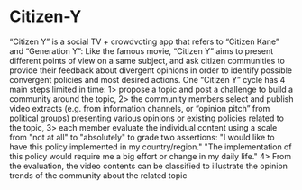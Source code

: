 # Citizen-Y

“Citizen Y” is a social TV + crowdvoting app that refers to “Citizen Kane” and “Generation Y”: Like the famous movie, “Citizen Y” aims to present different points of view on a same subject, and ask citizen communities to provide their feedback about divergent opinions in order to identify possible convergent policies and most desired actions. One “Citizen Y” cycle has 4 main steps limited in time:
1> propose a topic and post a challenge to build a community around the topic,
2> the community members select and publish video extracts (e.g. from information channels, or “opinion pitch” from political groups) presenting various opinions or existing policies related to the topic,
3> each member evaluate the individual content using a scale from "not at all" to "absolutely" to grade two assertions:
"I would like to have this policy implemented in my country/region."
"The implementation of this policy would require me a big effort or change in my daily life."
4> From the evaluation, the video contents can be classified to illustrate the opinion trends of the community about the related topic
